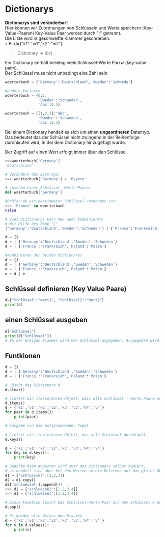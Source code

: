 # Dictionarys
**Dictionarys sind veränderbar!**  
Hier können wir Zuordnungen von Schlüsseln und Werte speichern (Key-Value-Paaren)
Key-Value Paar werden durch ":" getrennt.  
Die Liste wird in geschweifte Klammer geschrieben.  
z.B. d={"k1":"w1","k2":"w2"}

> Dictionary -> dict  

Ein Dictionary enthält beliebig viele Schlüssel-Werte Parrw (key-value pairs).  
Der Schlüssel muss nicht unbedingt eine Zahl sein.
```python
woerterbuch = {'Germany':'Deutschland','Sweden':'Schwede'}

#andere Variante
woerterbuch = {0:1,
               'Sweden':'Schweden',
               'abc':0.5}

woerterbuch = {[1,2,3]:"abc",
               'Sweden':'Schweden',
               'abc':0.5}
```
Bei einem Dictionary handelt es sich um einen **ungeordneten** Datentyp.  
Das bedeutet das der Schlüssel nicht zwingend in der Reihenfolge durchlaufen wird, in der dem Dictionary hinzugefügt wurde.  

Der Zugriff auf einen Wert erfolgt immer über den Schlüssel.
```python
>>>woerterbuch['Germany']
'Deutschland'

# Verändern des Eintrags:
>>> woerterbuch['Germany'] = 'Bayern'

# Löschen eines Schlüssel -Werte-Paares
del woerterbuch['Germany']

#Prüfen ob ein bestimmeter Schlüssel vorhanden ist:
>>> 'France' in woerterbuch
False

# Zwei Dictionarys kann man auch kombinieren:
# Mit Hilfe des Pipe "|"
{'Germany':'Deutschland','Sweden':'Schweden'} | {'France':'Frankreich','Poland':'Polen'}

d = {}
d = | {'Germany':'Deutschland','Sweden':'Schweden'}
d = | {'France':'Frankreich','Poland':'Polen'}

#kombinieren der beiden Dictionarys
d = {}
d = | {'Germany':'Deutschland','Sweden':'Schweden'}
e = | {'France':'Frankreich','Poland':'Polen'}
n = d | e
```

## Schlüssel definieren (Key Value Paare)
```python
d={"Schlüssel":"wert1", "Schlüssel2":"Wert2"}
print(d)
```
## einen Schlüssel ausgeben
```python
d["Schlüssel"]
print(d["Schlüssel"]) 
# In der Eckigen Klammer wird der Schlüssel angegeben. Ausgegeben wird der Wert zum Schlüssel
```

## Funtkionen
```python
d = {}
d = | {'Germany':'Deutschland','Sweden':'Schweden'}
d = | {'France':'Frankreich','Poland':'Polen'}

# Löscht das Dictionary d
d.clear()

# Liefert ein iterierbares Objekt, dass alle Schlüssel - Werte Paare von d
d.items()
d = {'k1':'v1','k2':'v2','k3':'v3','k4':'v4'}
for paar in d.items():
    print(paar)

# Ausgabe sin die entsprechenden Tupel
    
# Liefert ein iterierbares Objekt, das alle Schlüssel durchläuft.
d.keys()

d = {'k1':'v1','k2':'v2','k3':'v3','k4':'v4'}
for key in d.keys():
    print(key)

# Beachte beim Kopieren wird zwar das Dictionary selbst kopiert, 
# es handelt sich aber bei den Werten um ein Referenz auf das gleich Objekt.
d1 = {'schluessel':[1,2,3]}
d2 = d1.copy()
d2['schluessel'].append(4)
>>> d2 = {'schluessel':[1,2,3,4]}
>>> d1 = {'schluessel':[1,2,3,4]}

# Diese Funktion löscht das Schlüssel-Werte Paar mit dem Schlüssel k und gibt den entsprechenden Wert zurück
d.pop()

# Es werden alle Values durchlaufen
d = {'k1':'v1','k2':'v2','k3':'v3','k4':'v4'}
for v in d.values():
    print(v)

```